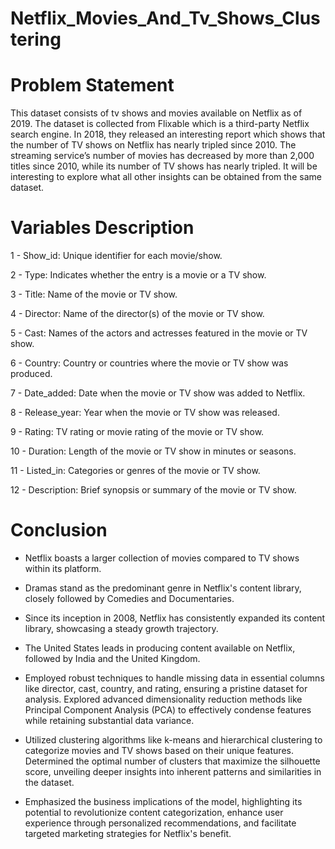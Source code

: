 # Netflix_Movies_And_Tv_Shows_Clustering

# Problem Statement
This dataset consists of tv shows and movies available on Netflix as of 2019. The dataset is collected from Flixable which is a third-party Netflix search engine. In 2018, they released an interesting report which shows that the number of TV shows on Netflix has nearly tripled since 2010. The streaming service’s number of movies has decreased by more than 2,000 titles since 2010, while its number of TV shows has nearly tripled. It will be interesting to explore what all other insights can be obtained from the same dataset.

# Variables Description

1 - Show_id: Unique identifier for each movie/show.

2 - Type: Indicates whether the entry is a movie or a TV show.

3 - Title: Name of the movie or TV show.

4 - Director: Name of the director(s) of the movie or TV show.

5 - Cast: Names of the actors and actresses featured in the movie or TV show.

6 - Country: Country or countries where the movie or TV show was produced.

7 - Date_added: Date when the movie or TV show was added to Netflix.

8 - Release_year: Year when the movie or TV show was released.

9 - Rating: TV rating or movie rating of the movie or TV show.

10 - Duration: Length of the movie or TV show in minutes or seasons.

11 - Listed_in: Categories or genres of the movie or TV show.

12 - Description: Brief synopsis or summary of the movie or TV show.

# Conclusion

 - Netflix boasts a larger collection of movies compared to TV shows within its platform.

- Dramas stand as the predominant genre in Netflix's content library, closely followed by Comedies and Documentaries.

- Since its inception in 2008, Netflix has consistently expanded its content library, showcasing a steady growth trajectory.
- The United States leads in producing content available on Netflix, followed by India and the United Kingdom.
- Employed robust techniques to handle missing data in essential columns like director, cast, country, and rating, ensuring a pristine dataset for analysis. Explored advanced dimensionality reduction methods like Principal Component Analysis (PCA) to effectively condense features while retaining substantial data variance.
- Utilized clustering algorithms like k-means and hierarchical clustering to categorize movies and TV shows based on their unique features. Determined the optimal number of clusters that maximize the silhouette score, unveiling deeper insights into inherent patterns and similarities in the dataset.
- Emphasized the business implications of the model, highlighting its potential to revolutionize content categorization, enhance user experience through personalized recommendations, and facilitate targeted marketing strategies for Netflix's benefit.
